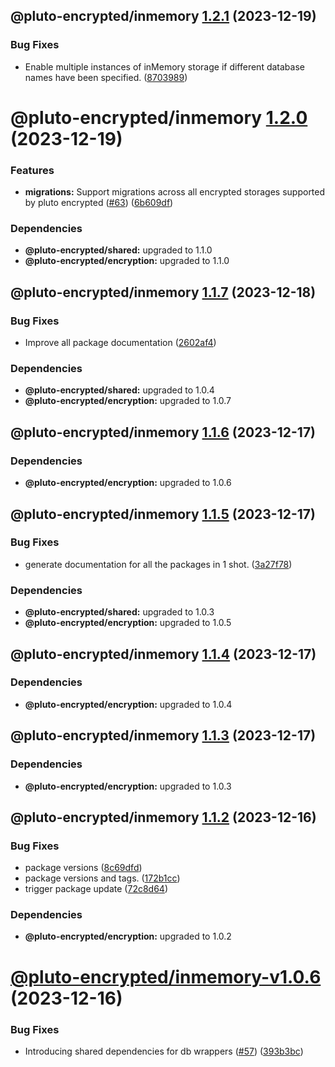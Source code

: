 ## @pluto-encrypted/inmemory [1.2.1](https://github.com/elribonazo/pluto-encrypted/compare/@pluto-encrypted/inmemory@1.2.0...@pluto-encrypted/inmemory@1.2.1) (2023-12-19)


### Bug Fixes

* Enable multiple instances of inMemory storage if different database names have been specified. ([8703989](https://github.com/elribonazo/pluto-encrypted/commit/8703989abb419409867593f8361bd7bba853319f))

# @pluto-encrypted/inmemory [1.2.0](https://github.com/elribonazo/pluto-encrypted/compare/@pluto-encrypted/inmemory@1.1.7...@pluto-encrypted/inmemory@1.2.0) (2023-12-19)


### Features

* **migrations:** Support migrations across all encrypted storages supported by pluto encrypted ([#63](https://github.com/elribonazo/pluto-encrypted/issues/63)) ([6b609df](https://github.com/elribonazo/pluto-encrypted/commit/6b609df8cf893a269fc0c1f8026db0caa6098ac5))





### Dependencies

* **@pluto-encrypted/shared:** upgraded to 1.1.0
* **@pluto-encrypted/encryption:** upgraded to 1.1.0

## @pluto-encrypted/inmemory [1.1.7](https://github.com/elribonazo/pluto-encrypted/compare/@pluto-encrypted/inmemory@1.1.6...@pluto-encrypted/inmemory@1.1.7) (2023-12-18)


### Bug Fixes

* Improve all package documentation ([2602af4](https://github.com/elribonazo/pluto-encrypted/commit/2602af4f37f97eb2f70d39d79eb3c3e715e7cead))





### Dependencies

* **@pluto-encrypted/shared:** upgraded to 1.0.4
* **@pluto-encrypted/encryption:** upgraded to 1.0.7

## @pluto-encrypted/inmemory [1.1.6](https://github.com/elribonazo/pluto-encrypted/compare/@pluto-encrypted/inmemory@1.1.5...@pluto-encrypted/inmemory@1.1.6) (2023-12-17)





### Dependencies

* **@pluto-encrypted/encryption:** upgraded to 1.0.6

## @pluto-encrypted/inmemory [1.1.5](https://github.com/elribonazo/pluto-encrypted/compare/@pluto-encrypted/inmemory@1.1.4...@pluto-encrypted/inmemory@1.1.5) (2023-12-17)


### Bug Fixes

* generate documentation for all the packages in 1 shot. ([3a27f78](https://github.com/elribonazo/pluto-encrypted/commit/3a27f78d122855a353efe814fdb7e48e0222ade2))





### Dependencies

* **@pluto-encrypted/shared:** upgraded to 1.0.3
* **@pluto-encrypted/encryption:** upgraded to 1.0.5

## @pluto-encrypted/inmemory [1.1.4](https://github.com/elribonazo/pluto-encrypted/compare/@pluto-encrypted/inmemory@1.1.3...@pluto-encrypted/inmemory@1.1.4) (2023-12-17)





### Dependencies

* **@pluto-encrypted/encryption:** upgraded to 1.0.4

## @pluto-encrypted/inmemory [1.1.3](https://github.com/elribonazo/pluto-encrypted/compare/@pluto-encrypted/inmemory@1.1.2...@pluto-encrypted/inmemory@1.1.3) (2023-12-17)





### Dependencies

* **@pluto-encrypted/encryption:** upgraded to 1.0.3

## @pluto-encrypted/inmemory [1.1.2](https://github.com/elribonazo/pluto-encrypted/compare/@pluto-encrypted/inmemory@1.1.1...@pluto-encrypted/inmemory@1.1.2) (2023-12-16)


### Bug Fixes

* package versions ([8c69dfd](https://github.com/elribonazo/pluto-encrypted/commit/8c69dfd143c5db3fd174557a4bc92394bd503b86))
* package versions and tags. ([172b1cc](https://github.com/elribonazo/pluto-encrypted/commit/172b1cc803e18b4967571349db8728cb33bbb35c))
* trigger package update ([72c8d64](https://github.com/elribonazo/pluto-encrypted/commit/72c8d645db13000945b438cb223728c55f910433))





### Dependencies

* **@pluto-encrypted/encryption:** upgraded to 1.0.2

# [@pluto-encrypted/inmemory-v1.0.6](https://github.com/elribonazo/pluto-encrypted/compare/@pluto-encrypted/inmemory-v1.0.5...@pluto-encrypted/inmemory-v1.0.6) (2023-12-16)


### Bug Fixes

* Introducing shared dependencies for db wrappers ([#57](https://github.com/elribonazo/pluto-encrypted/issues/57)) ([393b3bc](https://github.com/elribonazo/pluto-encrypted/commit/393b3bc2cbd811bf45fca7f67bb6704c617ed504))
